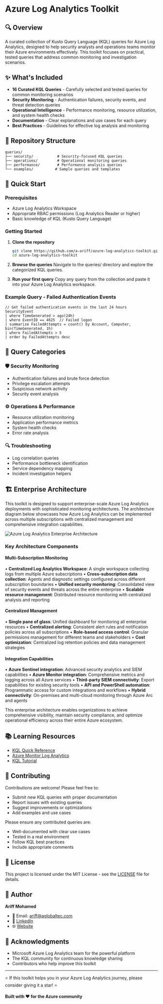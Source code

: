# Azure Log Analytics Toolkit

## 🔍 Overview

A curated collection of Kusto Query Language (KQL) queries for Azure Log Analytics, designed to help security analysts and operations teams monitor their Azure environments effectively. This toolkit focuses on practical, tested queries that address common monitoring and investigation scenarios.

## ✨ What's Included

- **16 Curated KQL Queries** - Carefully selected and tested queries for common monitoring scenarios
- **Security Monitoring** - Authentication failures, security events, and threat detection queries
- **Operational Intelligence** - Performance monitoring, resource utilization, and system health checks
- **Documentation** - Clear explanations and use cases for each query
- **Best Practices** - Guidelines for effective log analysis and monitoring

## 📂 Repository Structure

```
queries/
├── security/           # Security-focused KQL queries
├── operations/         # Operational monitoring queries
├── performance/        # Performance analysis queries
└── examples/          # Sample queries and templates
```

## 🚀 Quick Start

### Prerequisites

- Azure Log Analytics Workspace
- Appropriate RBAC permissions (Log Analytics Reader or higher)
- Basic knowledge of KQL (Kusto Query Language)

### Getting Started

1. **Clone the repository**
   ```bash
   git clone https://github.com/a-ariff/azure-log-analytics-toolkit.git
   cd azure-log-analytics-toolkit
   ```

2. **Browse the queries**
   Navigate to the queries/ directory and explore the categorized KQL queries.

3. **Run your first query**
   Copy any query from the collection and paste it into your Azure Log Analytics workspace.

### Example Query - Failed Authentication Events

```kql
// Get failed authentication events in the last 24 hours
SecurityEvent
| where TimeGenerated > ago(24h)
| where EventID == 4625  // Failed logon
| summarize FailedAttempts = count() by Account, Computer, bin(TimeGenerated, 1h)
| where FailedAttempts > 5
| order by FailedAttempts desc
```

## 🎯 Query Categories

### 🛡️ Security Monitoring

- Authentication failures and brute force detection
- Privilege escalation attempts
- Suspicious network activity
- Security event analysis

### ⚙️ Operations & Performance

- Resource utilization monitoring
- Application performance metrics
- System health checks
- Error rate analysis

### 🔍 Troubleshooting

- Log correlation queries
- Performance bottleneck identification
- Service dependency mapping
- Incident investigation helpers

## 🏗️ Enterprise Architecture

This toolkit is designed to support enterprise-scale Azure Log Analytics deployments with sophisticated monitoring architectures. The architecture diagram below showcases how Azure Log Analytics can be implemented across multiple subscriptions with centralized management and comprehensive integration capabilities.

![Azure Log Analytics Enterprise Architecture](./assets/azure-log-analytics-architecture.png)

### Key Architecture Components

#### Multi-Subscription Monitoring

• **Centralized Log Analytics Workspace**: A single workspace collecting logs from multiple Azure subscriptions
• **Cross-subscription data collection**: Agents and diagnostic settings configured across different subscription boundaries
• **Unified security monitoring**: Consolidated view of security events and threats across the entire enterprise
• **Scalable resource management**: Distributed resource monitoring with centralized analysis and reporting

#### Centralized Management

• **Single pane of glass**: Unified dashboard for monitoring all enterprise resources
• **Centralized alerting**: Consistent alert rules and notification policies across all subscriptions
• **Role-based access control**: Granular permissions management for different teams and stakeholders
• **Cost optimization**: Centralized log retention policies and data management strategies

#### Integration Capabilities

• **Azure Sentinel integration**: Advanced security analytics and SIEM capabilities
• **Azure Monitor integration**: Comprehensive metrics and logging across all Azure services
• **Third-party SIEM connectivity**: Export capabilities for existing security tools
• **API and PowerShell automation**: Programmatic access for custom integrations and workflows
• **Hybrid connectivity**: On-premises and multi-cloud monitoring through Azure Arc and agents

This enterprise architecture enables organizations to achieve comprehensive visibility, maintain security compliance, and optimize operational efficiency across their entire Azure ecosystem.

## 📚 Learning Resources

- [KQL Quick Reference](https://docs.microsoft.com/en-us/azure/data-explorer/kql-quick-reference)
- [Azure Monitor Log Analytics](https://docs.microsoft.com/en-us/azure/azure-monitor/logs/)
- [KQL Tutorial](https://docs.microsoft.com/en-us/azure/data-explorer/kusto/query/tutorial)

## 🤝 Contributing

Contributions are welcome! Please feel free to:

- Submit new KQL queries with proper documentation
- Report issues with existing queries
- Suggest improvements or optimizations
- Add examples and use cases

Please ensure any contributed queries are:

- Well-documented with clear use cases
- Tested in a real environment
- Follow KQL best practices
- Include appropriate comments

## 📄 License

This project is licensed under the MIT License - see the [LICENSE](./LICENSE) file for details.

## 👤 Author

**Ariff Mohamed**

- 📧 Email: [ariff@aglobaltec.com](mailto:ariff@aglobaltec.com)
- 💼 [LinkedIn](https://linkedin.com/in/ariff-mohamed)
- 🌐 [Website](https://aglobaltec.com/)

## 🙏 Acknowledgments

- Microsoft Azure Log Analytics team for the powerful platform
- The KQL community for continuous knowledge sharing
- Contributors who help improve this toolkit

---

⭐ If this toolkit helps you in your Azure Log Analytics journey, please consider giving it a star! ⭐

**Built with ❤️ for the Azure community**
